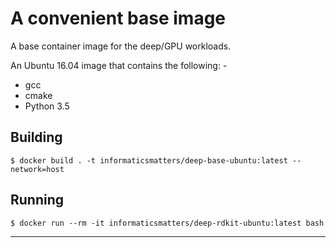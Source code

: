 # A convenient base image
A base container image for the deep/GPU workloads.

An Ubuntu 16.04 image that contains the following: -

-   gcc
-   cmake
-   Python 3.5

## Building

    $ docker build . -t informaticsmatters/deep-base-ubuntu:latest --network=host 

## Running

    $ docker run --rm -it informaticsmatters/deep-rdkit-ubuntu:latest bash
    
---

